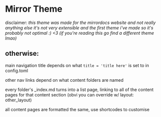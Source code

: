 # Mirror Theme

disclaimer: _this theme was made for the mirrordocs website and not really anything else
it's not very extensible and the first theme i've made so it's probably not
optimal :) <3 (if you're reading this go find a different theme lmao)_

## otherwise:
main navigation title depends on what `title = 'title here'` is set to in config.toml

other nav links depend on what content folders are named

every folder's _index.md turns into a list page, linking to all of the content pages for
that content section (obvi you can override w/ layout: other_layout)

all content pages are formatted the same, use shortcodes to customise